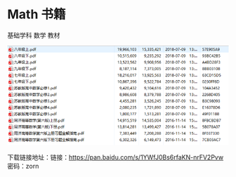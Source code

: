 # Math 书籍

基础学科 数学 教材

![](01.png)

下载链接地址：链接：https://pan.baidu.com/s/1YWfJ0Bs6rfaKN-nrFV2Pvw 密码：zorn